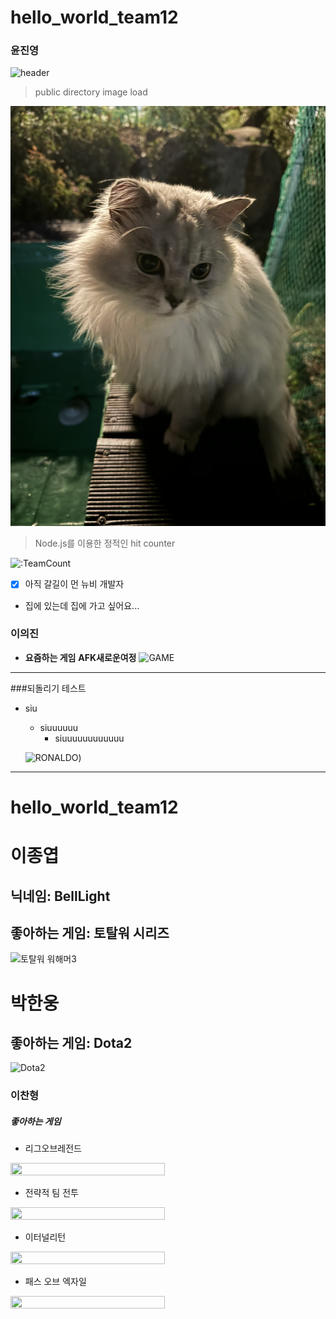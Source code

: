 # hello_world_team12

### 윤진영

![header](https://capsule-render.vercel.app/api?type=venom&color=auto&height=300&section=header&text=Jinyeong%20Yun&animation=fadeIn&fontSize=70&)

>public directory image load

![cat](/public/IMG_2153.JPEG)

> Node.js를 이용한 정적인 hit counter

![:TeamCount](https://grape-plain-editorial.glitch.me/@:TeamCount?theme=3d-num&scale=1.5&align=center&padding=5&pixelated=1&darkmode=auto)

- [x] 아직 갈길이 먼 뉴비 개발자
- 집에 있는데 집에 가고 싶어요...


### 이의진 
- **요즘하는 게임** __AFK새로운여정__
![GAME](https://afkjourney-kr.farlightgames.com/style/img/public/feature01.png)
-----------------------------------------
###되돌리기 테스트 

* siu
    - siuuuuuu
        + siuuuuuuuuuuuu

    ![RONALDO](https://afkjourney-kr.farlightgames.com/style/img/public/feature01.png))
-------------------------------------------

hello_world_team12
===================

# 이종엽
## 닉네임: BellLight
## 좋아하는 게임: 토탈워 시리즈
![토탈워 워해머3](https://i.namu.wiki/i/d78EXDXFGegU4FmSLRB8UViesyIKj5YhYsPXfbqtSPLs7vwVVP0-kDAO3T7Pbfvo6ZZocNstAf-bih06xofSVp1mfPhO7psdQXa0eOzitajvqAH9Pekms6TIhkVEI7VhQ8GndI5UPaYDAebALGRGaw.webp)

# 박한웅
## 좋아하는 게임: Dota2
![Dota2](http://www.gamevu.co.kr/news/photo/202103/19373_48928_125.jpg)


### 이찬형

##### 좋아하는 게임
- 리그오브레전드
<img src = "https://github.com/user-attachments/assets/421935e0-ba01-4638-b7d2-53b54af9a934" width="70%" height="70%">

- 전략적 팀 전투
<img src = "https://github.com/user-attachments/assets/b7498ce7-c195-4d96-b4f0-879562d272ef" width="70%" height="70%">

- 이터널리턴
<img src = "https://github.com/user-attachments/assets/e05c948c-2e83-4382-ae6f-1cbe569565d6" width="70%" height="70%">


- 패스 오브 엑자일
<img src = "https://github.com/user-attachments/assets/311972bd-41c5-4fa6-92a1-caa0606f712e" width="70%" height="70%">